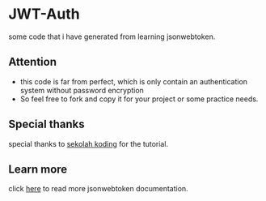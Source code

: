 # JWT-Auth

some code that i have generated from learning jsonwebtoken.

## Attention

- this code is far from perfect, which is only contain an authentication system without password encryption
- So feel free to fork and copy it for your project or some practice needs.

## Special thanks

special thanks to [sekolah koding](https://sekolahkoding.com/) for the tutorial.

## Learn more

click [here](https://jwt.io/introduction) to read more jsonwebtoken documentation.
